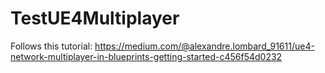# TestUE4Multiplayer

Follows this tutorial: https://medium.com/@alexandre.lombard_91611/ue4-network-multiplayer-in-blueprints-getting-started-c456f54d0232
